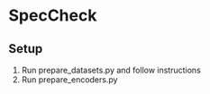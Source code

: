 # SpecCheck

## Setup
1. Run prepare_datasets.py and follow instructions
2. Run prepare_encoders.py
